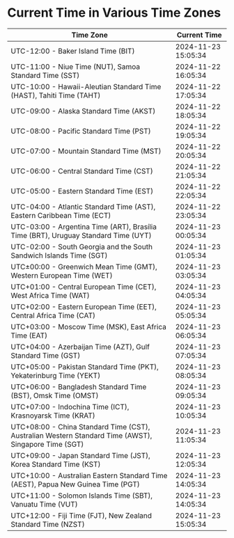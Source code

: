 # Current Time in Various Time Zones

| Time Zone | Current Time |
|-----------|--------------|
| UTC-12:00 - Baker Island Time (BIT) | 2024-11-23 15:05:34 |
| UTC-11:00 - Niue Time (NUT), Samoa Standard Time (SST) | 2024-11-22 16:05:34 |
| UTC-10:00 - Hawaii-Aleutian Standard Time (HAST), Tahiti Time (TAHT) | 2024-11-22 17:05:34 |
| UTC-09:00 - Alaska Standard Time (AKST) | 2024-11-22 18:05:34 |
| UTC-08:00 - Pacific Standard Time (PST) | 2024-11-22 19:05:34 |
| UTC-07:00 - Mountain Standard Time (MST) | 2024-11-22 20:05:34 |
| UTC-06:00 - Central Standard Time (CST) | 2024-11-22 21:05:34 |
| UTC-05:00 - Eastern Standard Time (EST) | 2024-11-22 22:05:34 |
| UTC-04:00 - Atlantic Standard Time (AST), Eastern Caribbean Time (ECT) | 2024-11-22 23:05:34 |
| UTC-03:00 - Argentina Time (ART), Brasília Time (BRT), Uruguay Standard Time (UYT) | 2024-11-23 00:05:34 |
| UTC-02:00 - South Georgia and the South Sandwich Islands Time (SGT) | 2024-11-23 01:05:34 |
| UTC±00:00 - Greenwich Mean Time (GMT), Western European Time (WET) | 2024-11-23 03:05:34 |
| UTC+01:00 - Central European Time (CET), West Africa Time (WAT) | 2024-11-23 04:05:34 |
| UTC+02:00 - Eastern European Time (EET), Central Africa Time (CAT) | 2024-11-23 05:05:34 |
| UTC+03:00 - Moscow Time (MSK), East Africa Time (EAT) | 2024-11-23 06:05:34 |
| UTC+04:00 - Azerbaijan Time (AZT), Gulf Standard Time (GST) | 2024-11-23 07:05:34 |
| UTC+05:00 - Pakistan Standard Time (PKT), Yekaterinburg Time (YEKT) | 2024-11-23 08:05:34 |
| UTC+06:00 - Bangladesh Standard Time (BST), Omsk Time (OMST) | 2024-11-23 09:05:34 |
| UTC+07:00 - Indochina Time (ICT), Krasnoyarsk Time (KRAT) | 2024-11-23 10:05:34 |
| UTC+08:00 - China Standard Time (CST), Australian Western Standard Time (AWST), Singapore Time (SGT) | 2024-11-23 11:05:34 |
| UTC+09:00 - Japan Standard Time (JST), Korea Standard Time (KST) | 2024-11-23 12:05:34 |
| UTC+10:00 - Australian Eastern Standard Time (AEST), Papua New Guinea Time (PGT) | 2024-11-23 14:05:34 |
| UTC+11:00 - Solomon Islands Time (SBT), Vanuatu Time (VUT) | 2024-11-23 14:05:34 |
| UTC+12:00 - Fiji Time (FJT), New Zealand Standard Time (NZST) | 2024-11-23 15:05:34 |
